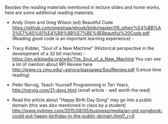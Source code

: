 Besides the reading materials mentioned in lecture slides and home works, here are some additional reading materials.

- Andy Orem and Greg Wilson (ed) Beautiful Code https://github.com/onestraw/ebook/blob/master/09_other/%E4%BB%A3%E7%A0%81%E4%B9%8B%E7%BE%8EBeautiful%20Code.pdf
  (Reading good code is an important learning experience) - 
  
- Tracy Kidder, "Soul of a New Machine" (Historical perspective in the development of a 32 bit machine) - https://en.wikipedia.org/wiki/The_Soul_of_a_New_Machine You can see a lot of mention about RPI
   Review here http://www.cs.cmu.edu/~agroce/passages/SoulReview.pdf  (Leisue time reading)
   
- Peter Norvig, Teach Yourself Programming in Ten Years, http://norvig.com/21-days.html (small article - well worth the read)

- Read the article about "Happy Birth Day Song" may go into a public domain (this was also mentioned in class by a student) http://www.nytimes.com/2015/08/05/business/media/an-old-songbook-could-put-happy-birthday-in-the-public-domain.html?_r=0
